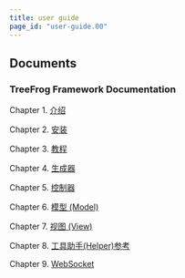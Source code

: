 ```yaml
---
title: user guide
page_id: "user-guide.00"
---
```


## Documents

### TreeFrog Framework Documentation

Chapter 1. [介绍](user-guide/ch/introduction/)

Chapter 2. [安装](user-guide/ch/install/)

Chapter 3. [教程](user-guide/ch/tutorial/)

Chapter 4. [生成器](user-guide/ch/generator/)

Chapter 5. [控制器](user-guide/ch/controller/)

Chapter 6. [模型 (Model)](user-guide/ch/model/)

Chapter 7. [视图 (View)](user-guide/ch/view/)

Chapter 8. [工具助手(Helper)参考](user-guide/ch/helper-reference/)

Chapter 9. [WebSocket](user-guide/ch/websocket/)

